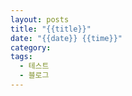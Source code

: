 ```yaml
---
layout: posts
title: "{{title}}"
date: "{{date}} {{time}}"
category: 
tags:
  - 테스트
  - 블로그
---
```

 
